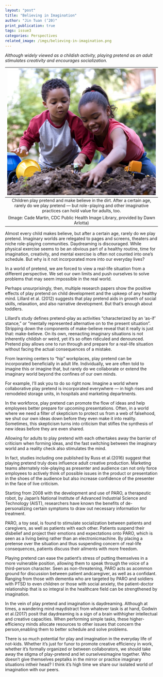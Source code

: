```yaml
---
layout: "post"
title: "Believing in Imagination"
author: "Jin Tuan (‘20)"
print_publication: true
tags: issue3
categories: Perspectives
related_image: /imgs/believing-in-imagination.png
---
```


*Although widely viewed as a childish activity, playing pretend as an adult stimulates creativity and encourages socialization.*

<!--excerpt-->

| ![](/imgs/believing-in-imagination.png) | 
|:--:| 
|Children play pretend and make believe in the dirt. After a certain age, rarely do we play pretend — but role-playing and other imaginative practices can hold value for adults, too.
(Image: Cade Martin, CDC Public Health Image Library, provided by Dawn Arlotta)|

Almost every child makes believe, but after a certain age, rarely do we play pretend. Imaginary worlds are relegated to pages and screens, theaters and niche role-playing communities. Daydreaming is discouraged. While physical exercise seems to be an obvious part of a healthy routine, time for imagination, creativity, and mental exercise is often not counted into one’s schedule. But why is it not incorporated more into our everyday lives? 

In a world of pretend, we are forced to view a real-life situation from a different perspective. We set our own limits and push ourselves to solve problems that may seem impossible in the real world. 

Perhaps unsurprisingly, then, multiple research papers show the positive effects of play pretend on child development and the upkeep of any healthy mind. Lillard et al. (2012) suggests that play pretend aids in growth of social skills, relaxation, and also narrative development. But that’s enough about toddlers. 

Lillard’s study defines pretend-play as activities “characterized by an ‘as-if’ stance,” or “mentally represented alternative on to the present situation”. Stripping down the components of make-believe reveal that it really is just that: make-believe. On its own, reenacting imaginary situations is not inherently childish or weird, yet it’s so often ridiculed and denounced. Pretend play allows one to run through and prepare for a real-life situation without facing the actual consequences of a mistake. 

From learning centers to “hip” workplaces, play pretend can be incorporated beneficially in adult life. Individually, we are often told to imagine this or imagine that, but rarely do we collaborate or extend the imaginary world beyond the confines of our own minds. 

For example, I’ll ask you to do so right now. Imagine a world where collaborative play pretend is incorporated everywhere — in high rises and remodeled storage units, in hospitals and marketing departments. 

In the workforce, play pretend can promote the flow of ideas and help employees better prepare for upcoming presentations. Often, in a world where we need a filter of skepticism to protect us from a web of falsehood, we shut our own ideas down before they even make it into reality. Sometimes, this skepticism turns into criticism that stifles the synthesis of new ideas before they are even shared. 

Allowing for adults to play pretend with each othertakes away the barrier of criticism when forming ideas, and the fast switching between the imaginary world and a reality check also stimulates the mind. 

In fact, studies including one published by Russ et al.(2016) suggest that playing pretend truly does influence adult creative production. Marketing teams alternately role-playing as presenter and audience can not only force employees to actively think of possible issues in the product or presentation in the shoes of the audience but also increase confidence of the presenter in the face of live criticism. 

Starting from 2008 with the development and use of PARO, a therapeutic robot, by Japan’s National Institute of Advanced Industrial Science and Technology (AIST), researchers have known the benefits of de-personalizing certain symptoms to draw out necessary information for treatment. 

PARO, a toy seal, is found to stimulate socialization between patients and caregivers, as well as patients with each other. Patients suspend their disbelief and project their emotions and expectations onto PARO, which is seen as a living being rather than an electronicmachine. By placing a pretense over the situation and thus suspending concern of real-life consequences, patients discuss their ailments with more freedom. 

Playing pretend can ease the patient’s stress of putting themselves in a more vulnerable position, allowing them to speak through the voice of a third-person character. Seen as non-threatening, PARO acts as acommon ground for discussion between patient andcaregiver, as well as a confidant. Ranging from those with dementia who are targeted by PARO and soldiers with PTSD to even children or those with social anxiety, the patient-doctor relationship that is so integral in the healthcare field can be strengthened by imagination. 

In the vein of play pretend and imagination is daydreaming. Although at times, a wandering mind maydistract from whatever task is at hand, Godwin et al.(2017) posit that daydreaming is a sign of a brain withhigher intellectual and creative capacities. When performing simple tasks, these higher-efficiency minds allocate resources to other issues that concern the person,enabling them to better schedule and solve problems. 

There is so much potential for play and imagination in the everyday life of not-kids. Whether it’s just for funor to promote creative efficiency in work, whether it’s formally organized or between collaborators, we should take away the stigma of play-pretend and let ourselvesimagine together. Who doesn’t give themselves peptalks in the mirror or practice imaginary situations intheir head? I think it’s high time we share our isolated world of imagination with our peers. 

